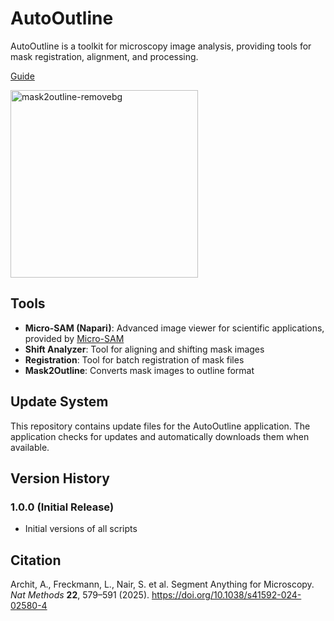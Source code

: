 # AutoOutline

AutoOutline is a toolkit for microscopy image analysis, providing tools for mask registration, alignment, and processing.

[Guide](https://yonghaozhao722.github.io/AutoOutlineDoc/)

<img src="https://github.com/user-attachments/assets/f3c54b82-fb7b-479c-80d0-a83b345db24f" alt="mask2outline-removebg" width="300">

## Tools

- **Micro-SAM (Napari)**: Advanced image viewer for scientific applications, provided by [Micro-SAM](https://github.com/computational-cell-analytics/micro-sam)
- **Shift Analyzer**: Tool for aligning and shifting mask images  
- **Registration**: Tool for batch registration of mask files
- **Mask2Outline**: Converts mask images to outline format

## Update System

This repository contains update files for the AutoOutline application. The application checks for updates and automatically downloads them when available.

## Version History

### 1.0.0 (Initial Release)
- Initial versions of all scripts 

## Citation

Archit, A., Freckmann, L., Nair, S. et al. Segment Anything for Microscopy. *Nat Methods* **22**, 579–591 (2025). https://doi.org/10.1038/s41592-024-02580-4
